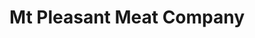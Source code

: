 ---
title: "Mt Pleasant Meat Company"
url: /mount-pleasant/mt-pleasant-meat-company/
shop: convenience
---